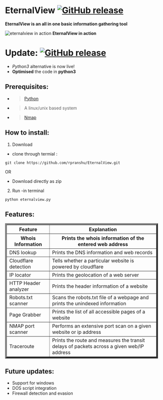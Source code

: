 # EternalView [![GitHub release](https://img.shields.io/badge/Built--With-Swag-green.svg?style=flat-square?&colorA=e76b36&?&colorB=d55b33)]()

**EternalView is an all in one basic information gathering tool**


![eternalview in action](https://raw.githubusercontent.com/rpranshu/EternalView/master/res/eternal.png)
**EternalView in action**



# Update:  [![GitHub release](https://img.shields.io/badge/Release-v2-green.svg?&colorA=024a70&?&colorB=0779b5)]()
- *Python3* alternative is now live!
- **Optimised** the code in **python3**

## Prerequisites:

  - > [Python](https://www.python.org/downloads)
  - > A linux/unix based system
  - > [Nmap](https://nmap.org/download.html)
 
 ## How to install: 
 1. Download
 - clone through termial :
  ``` 
  git clone https://github.com/rpranshu/EternalView.git
  ```
  OR
  - Download directly as zip
  2. Run
  -in terminal
  ```
  python eternalview.py
  ```
  
## Features:
<table border="5" align=center>
  <tr><th>Feature</th><th align=center>Explanation</th></tr>
  <tr><th>Whois Information</th><th>Prints the whois information of the entered web address</th></tr>
  <tr><td>DNS lookup</td><td>Prints the DNS information and web records</td></tr>
  <tr><td>Cloudflare detection</td><td>Tells whether a particular website is powered by cloudflare</td></tr>
  <tr><td>IP locator</td><td>Prints the geolocation of a web server</td></tr>
  <tr><td>HTTP Header analyzer</td><td>Prints the header information of a website</td></tr>
  <tr><td>Robots.txt scanner</td><td>Scans the robots.txt file of a webpage and prints the unindexed information</td></tr>
  <tr><td>Page Grabber</td><td>Prints the list of all accessible pages of a website</td></tr>
  <tr><td>NMAP port scanner</td><td>Performs an extensive port scan on a given website or ip address</td></tr>
  <tr><td>Traceroute</td><td>Prints the route and measures the transit delays of packets across a given web/IP address</td></tr>
</table>
  
## Future updates:
 - Support for windows<br>
 - DOS script integration<br>
 - Firewall detection and evasion<br>

